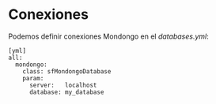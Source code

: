 Conexiones
==========

Podemos definir conexiones Mondongo en el *databases.yml*:

    [yml]
    all:
      mondongo:
        class: sfMondongoDatabase
        param:
          server:   localhost
          database: my_database
